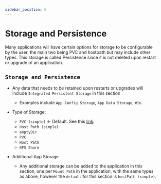 ```yaml
---
sidebar_position: 6
---
```

# Storage and Persistence

Many applications will have certain options for storage to be configurable by the user, the main two being PVC and hostpath but may include other types. This storage is called Persistence since it is not deleted upon restart or upgrade of an application.

## `Storage and Persistence`

- Any data that needs to be retained upon restarts or upgrades will include `Integrated Persistent Storage` in this section
  - Examples include `App Config Storage`, `App Data Storage`, etc.
- Type of Storage:
  - `PVC (simple)` <- Default. See this [link](https://truecharts.org/docs/manual/FAQ#why-pvc-is-recommended-over-hostpath).
  - `Host Path (simple)`
  - `emptyDir`
  - `PVC`
  - `Host Path`
  - `NFS Share`

- Additional App Storage
  - Any additional storage can be added to the application in this section, one per `Mount Path` in the application, with the same types as above, however the `default` for this section is `hostPath (simple)`.
